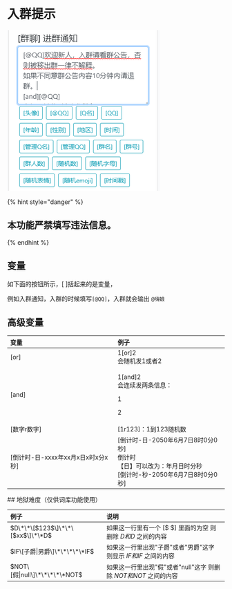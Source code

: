 # 入群提示

![](../../.gitbook/assets/image%20%281%29.png)

{% hint style="danger" %}
## 本功能严禁填写违法信息。
{% endhint %}

## 变量

 如下面的按钮所示，\[ \]括起来的是变量，

例如入群通知，入群的时候填写`[@QQ]`，入群就会输出 `@嗨娘`

## 高级变量

<table>
  <thead>
    <tr>
      <th style="text-align:left">&#x53D8;&#x91CF;</th>
      <th style="text-align:left">&#x4F8B;&#x5B50;</th>
    </tr>
  </thead>
  <tbody>
    <tr>
      <td style="text-align:left">[or]</td>
      <td style="text-align:left">1[or]2
        <br />&#x4F1A;&#x968F;&#x673A;&#x53D1;1&#x6216;&#x8005;2</td>
    </tr>
    <tr>
      <td style="text-align:left">[and]</td>
      <td style="text-align:left">
        <p>1[and]2
          <br />&#x4F1A;&#x8FDE;&#x7EED;&#x53D1;&#x4E24;&#x6761;&#x4FE1;&#x606F;&#xFF1A;</p>
        <p>1</p>
        <p>2</p>
      </td>
    </tr>
    <tr>
      <td style="text-align:left">[&#x6570;&#x5B57;r&#x6570;&#x5B57;]</td>
      <td style="text-align:left">[1r123]&#xFF1A;1&#x5230;123&#x968F;&#x673A;&#x6570;</td>
    </tr>
    <tr>
      <td style="text-align:left">[&#x5012;&#x8BA1;&#x65F6;-&#x65E5;-xxxx&#x5E74;xx&#x6708;x&#x65E5;x&#x65F6;x&#x5206;x&#x79D2;]</td>
      <td
      style="text-align:left">[&#x5012;&#x8BA1;&#x65F6;-&#x65E5;-2050&#x5E74;6&#x6708;7&#x65E5;8&#x65F6;0&#x5206;0&#x79D2;]
        <br
        />&#x5012;&#x8BA1;&#x65F6;
        <br />&#x3010;&#x65E5;&#x3011;&#x53EF;&#x4EE5;&#x6539;&#x4E3A;&#xFF1A;&#x5E74;&#x6708;&#x65E5;&#x65F6;&#x5206;&#x79D2;
        <br
        />[&#x5012;&#x8BA1;&#x65F6;-&#x79D2;-2050&#x5E74;6&#x6708;7&#x65E5;8&#x65F6;0&#x5206;0&#x79D2;]</td>
    </tr>
  </tbody>
</table>## 地狱难度（仅供词库功能使用）

| 例子 | 说明 |
| :--- | :--- |
| $D\*\*\[$123$\]\*\*\[$xx$\]\*\*D$ | 如果这一行里有一个 \[$ $\] 里面的为空 则删除 $D 和 D$ 之间的内容 |
| $IF\[子爵\|男爵\]\*\*\*\*\*IF$ | 如果这一行里出现"子爵"或者"男爵"这字 则显示 $IF 和 IF$ 之间的内容 |
| $NOT\[假\|null\]\*\*\*\*\*NOT$ | 如果这一行里出现"假"或者"null"这字 则删除 $NOT 和 NOT$ 之间的内容 |


